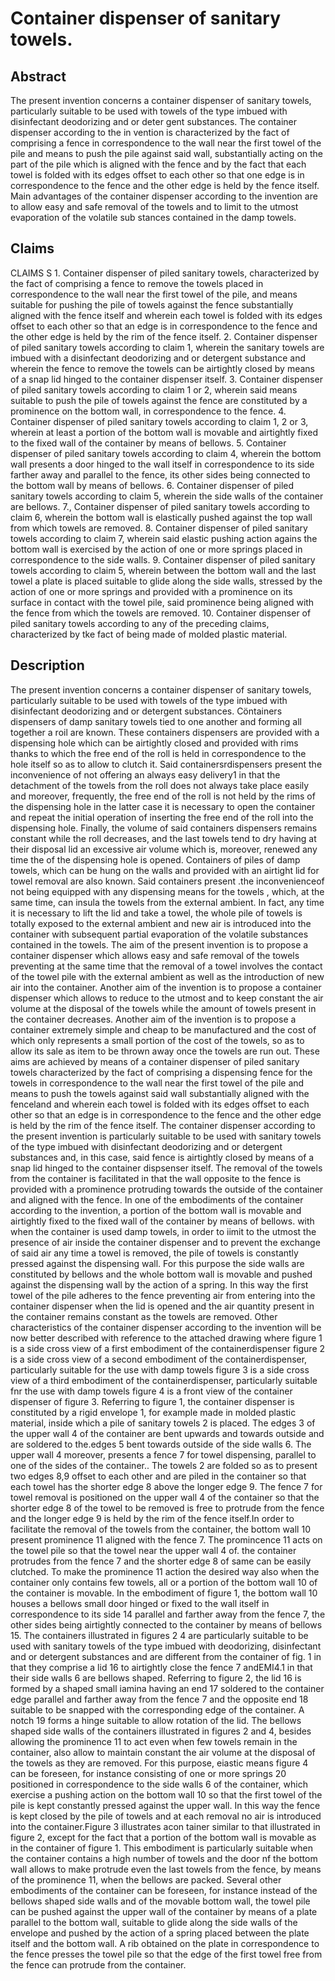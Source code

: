 # Container dispenser of sanitary towels.

## Abstract
The present invention concerns a container dispenser of sanitary towels, particularly suitable to be used with towels of the type imbued with disinfectant deodorizing and or deter gent substances. The container dispenser according to the in vention is characterized by the fact of comprising a fence in correspondence to the wall near the first towel of the pile and means to push the pile against said wall, substantially acting on the part of the pile which is aligned with the fence and by the fact that each towel is folded with its edges offset to each other so that one edge is in correspondence to the fence and the other edge is held by the fence itself. Main advantages of the container dispenser according to the invention are to allow easy and safe removal of the towels and to limit to the utmost evaporation of the volatile sub stances contained in the damp towels.

## Claims
CLAIMS S 1. Container dispenser of piled sanitary towels, characterized by the fact of comprising a fence to remove the towels placed in correspondence to the wall near the first towel of the pile, and means suitable for pushing the pile of towels against the fence substantially aligned with the fence itself and wherein each towel is folded with its edges offset to each other so that an edge is in correspondence to the fence and the other edge is held by the rim of the fence itself. 2. Container dispenser of piled sanitary towels according to claim 1, wherein the sanitary towels are imbued with a disinfectant deodorizing and or detergent substance and wherein the fence to remove the towels can be airtightly closed by means of a snap lid hinged to the container dispenser itself. 3. Container dispenser of piled sanitary towels according to claim 1 or 2, wherein said means suitable to push the pile of towels against the fence are constituted by a prominence on the bottom wall, in correspondence to the fence. 4. Container dispenser of piled sanitary towels according to claim 1, 2 or 3, wherein at least a portion of the bottom wall is movable and airtightly fixed to the fixed wall of the container by means of bellows. 5. Container dispenser of piled sanitary towels according to claim 4, wherein the bottom wall presents a door hinged to the wall itself in correspondence to its side farther away and parallel to the fence, its other sides being connected to the bottom wall by means of bellows. 6. Container dispenser of piled sanitary towels according to claim 5, wherein the side walls of the container are bellows. 7., Container dispenser of piled sanitary towels according to claim 6, wherein the bottom wall is elastically pushed against the top wall from which towels are removed. 8. Container dispenser of piled sanitary towels according to claim 7, wherein said elastic pushing action agains the bottom wall is exercised by the action of one or more springs placed in correspondence to the side walls. 9. Container dispenser of piled sanitary towels according to claim 5, wherein between the bottom wall and the last towel a plate is placed suitable to glide along the side walls, stressed by the action of one or more springs and provided with a prominence on its surface in contact with the towel pile, said prominence being aligned with the fence from which the towels are removed. 10. Container dispenser of piled sanitary towels according to any of the preceding claims, characterized by tke fact of being made of molded plastic material.

## Description
The present invention concerns a container dispenser of sanitary towels, particularly suitable to be used with towels of the type imbued with disinfectant deodorizing and or detergent substances. Cöntainers dispensers of damp sanitary towels tied to one another and forming all together a roil are known. These containers dispensers are provided with a dispensing hole which can be airtightly closed and provided with rims thanks to which the free end of the roll is held in correspondence to the hole itself so as to allow to clutch it. Said containersrdispensers present the inconvenience of not offering an always easy delivery1 in that the detachment of the towels from the roll does not always take place easily and moreover, frequently, the free end of the roll is not held by the rims of the dispensing hole in the latter case it is necessary to open the container and repeat the initial operation of inserting the free end of the roll into the dispensing hole. Finally, the volume of said containers dispensers remains constant while the roll decreases, and the last towels tend to dry having at their disposal lid an excessive air volume which is, moreover, renewed any time the of the dispensing hole is opened. Containers of piles of damp towels, which can be hung on the walls and provided with an airtight lid for towel removal are also known. Said containers present .the inconvenienceof not being equipped with any dispensing means for the towels , which, at the same time, can insula the towels from the external ambient. In fact, any time it is necessary to lift the lid and take a towel, the whole pile of towels is totally exposed to the external ambient and new air is introduced into the container with subsequent partial evaporation of the volatile substances contained in the towels. The aim of the present invention is to propose a container dispenser which allows easy and safe removal of the towels preventing at the same time that the removal of a towel involves the contact of the towel pile with the external ambient as well as the introduction of new air into the container. Another aim of the invention is to propose a container dispenser which allows to reduce to the utmost and to keep constant the air volume at the disposal of the towels while the amount of towels present in the container decreases. Another aim of the invention is to propose a container extremely simple and cheap to be manufactured and the cost of which only represents a small portion of the cost of the towels, so as to allow its sale as item to be thrown away once the towels are run out. These aims are achieved by means of a container dispenser of piled sanitary towels characterized by the fact of comprising a dispensing fence for the towels in correspondence to the wall near the first towel of the pile and means to push the towels against said wall substantially aligned with the fenceland and wherein each towel is folded with its edges offset to each other so that an edge is in correspondence to the fence and the other edge is held by the rim of the fence itself. The container dispenser according to the present invention is particularly suitable to be used with sanitary towels of the type imbued with disinfectant deodorizing and or detergent substances and, in this case, said fence is airtightly closed by means of a snap lid hinged to the container dispsenser itself. The removal of the towels from the container is facilitated in that the wall opposite to the fence is provided with a prominence protruding towards the outside of the container and aligned with the fence. In one of the embodiments of the container according to the invention, a portion of the bottom wall is movable and airtightly fixed to the fixed wall of the container by means of bellows. with when the container is used damp towels, in order to iimit to the utmost the presence of air inside the container dispenser and to prevent the exchange of said air any time a towel is removed, the pile of towels is constantly pressed against the dispensing wall. For this purpose the side walls are constituted by bellows and the whole bottom wall is movable and pushed against the dispensing wall by the action of a spring. In this way the first towel of the pile adheres to the fence preventing air from entering into the container dispenser when the lid is opened and the air quantity present in the container remains constant as the towels are removed. Other characteristics of the container dispenser according to the invention will be now better described with reference to the attached drawing where figure 1 is a side cross view of a first embodiment of the containerdispenser figure 2 is a side cross view of a second embodiment of the containerdispenser, particularly suitable for the use with damp towels figure 3 is a side cross view of a third embodiment of the containerdispenser, particularly suitable fnr the use with damp towels figure 4 is a front view of the container dispenser of figure 3. Referring to figure 1, the container dispenser is constituted by a rigid envelope 1, for example made in molded plastic material, inside which a pile of sanitary towels 2 is placed. The edges 3 of the upper wall 4 of the container are bent upwards and towards outside and are soldered to the.edges 5 bent towards outside of the side walls 6. The upper wall 4 moreover, presents a fence 7 for towel dispensing, parallel to one of the sides of the container.. The towels 2 are folded so as to present two edges 8,9 offset to each other and are piled in the container so that each towel has the shorter edge 8 above the longer edge 9. The fence 7 for towel removal is positioned on the upper wall 4 of the container so that the shorter edge 8 of the towel to be removed is free to protrude from the fence and the longer edge 9 is held by the rim of the fence itself.In order to facilitate the removal of the towels from the container, the bottom wall 10 present prominence 11 aligned with the fence 7. The promincence 11 acts on the towel pile so that the towel near the upper wall 4 of. the container protrudes from the fence 7 and the shorter edge 8 of same can be easily clutched. To make the prominence 11 action the desired way also when the container only contains few towels, all or a portion of the bottom wall 10 of the container is movable. In the embodiment of figure 1, the bottom wall 10 houses a bellows small door hinged or fixed to the wall itself in correspondence to its side 14 parallel and farther away from the fence 7, the other sides being airtightly connected to the container by means of bellows 15. The containers illustrated in figures 2 4 are particularly suitable to be used with sanitary towels of the type imbued with deodorizing, disinfectant and or detergent substances and are different from the container of fig. 1 in that they comprise a lid 16 to airtightly close the fence 7 andEMI4.1 in that their side walls 6 are bellows shaped. Referring to figure 2, the lid 16 is formed by a shaped small iamina having an end 17 soldered to the container edge parallel and farther away from the fence 7 and the opposite end 18 suitable to be snapped with the corresponding edge of the container. A notch 19 forms a hinge suitable to allow rotation of the lid. The bellows shaped side walls of the containers illustrated in figures 2 and 4, besides allowing the prominence 11 to act even when few towels remain in the container, also allow to maintain constant the air volume at the disposal of the towels as they are removed. For this purpose, eiastic means figure 4 can be foreseen, for instance consisting of one or more springs 20 positioned in correspondence to the side walls 6 of the container, which exercise a pushing action on the bottom wall 10 so that the first towel of the pile is kept constantly pressed against the upper wall. In this way the fence is kept closed by the pile of towels and at each removal no air is introduced into the container.Figure 3 illustrates acon tainer similar to that illustrated in figure 2, except for the fact that a portion of the bottom wall is movable as in the container of figure 1. This embodiment is particularly suitable when the container contains a high number of towels and the door nf the bottom wall allows to make protrude even the last towels from the fence, by means of the prominence 11, when the bellows are packed. Several other embodiments of the container can be foreseen, for instance instead of the bellows shaped side walls and of the movable bottom wall, the towel pile can be pushed against the upper wall of the container by means of a plate parallel to the bottom wall, suitable to glide along the side walls of the envelope and pushed by the action of a spring placed between the plate itself and the bottom wall. A rib obtained on the plate in correspondence to the fence presses the towel pile so that the edge of the first towel free from the fence can protrude from the container.